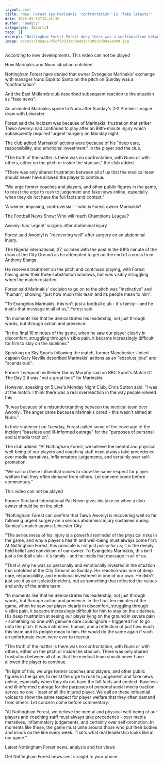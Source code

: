```yaml
---
layout: post
title: "New: Forest say Marinakis 'confrontation' is 'fake latests'"
date: 2025-05-13T15:45:35
author: "badely"
categories: [Sports]
tags: []
excerpt: "Nottingham Forest Forest deny there was a confrontation between owner Evangelos Marinakis and manager Nuno Espirito Santo after Sunday's Premier Leagu"
image: assets/images/d5cf93333cd0a429cc209cdd84aae040.jpg
---
```


According to new developments, This video can not be played

How Marinakis and Nuno situation unfolded

Nottingham Forest have denied that owner Evangelos Marinakis' exchange with manager Nuno Espirito Santo on the pitch on Sunday was a "confrontation".

And the East Midlands club described subsequent reaction to the situation as "fake news".

An animated Marinakis spoke to Nuno after Sunday's 2-2 Premier League draw with Leicester.

Forest said the incident was because of Marinakis' frustration that striker Taiwo Awoniyi had continued to play after an 88th-minute injury which subsequently required 'urgent' surgery on Monday night.

The club added Marinakis' actions were because of his "deep care, responsibility, and emotional investment," in the player and the club.

"The truth of the matter is there was no confrontation, with Nuno or with others, either on the pitch or inside the stadium," the club added.

"There was only shared frustration between all of us that the medical team should never have allowed the player to continue.

"We urge former coaches and players, and other public figures in the game, to resist the urge to rush to judgement and fake news online, especially when they do not have the full facts and context."

'A winner, imposing, controversial' - who is Forest owner Marinakis?

The Football News Show: Who will reach Champions League?

Awoniyi has 'urgent' surgery after abdominal injury

Forest said Awoniyi is "recovering well" after surgery on an abdominal injury.

The Nigeria international, 27, collided with the post in the 88th minute of the draw at the City Ground as he attempted to get on the end of a cross from Anthony Elanga.

He received treatment on the pitch and continued playing, with Forest having used their three substitution windows, but was visibly struggling when the match restarted.

Forest said Marinakis' decision to go on to the pitch was "instinctive" and "human", showing "just how much this team and its people mean to him".

"To Evangelos Marinakis, this isn't just a football club - it's family - and he instils that message in all of us," Forest said.

"In moments like that he demonstrates his leadership, not just through words, but through action and presence. 

"In the final 10 minutes of the game, when he saw our player clearly in discomfort, struggling through visible pain, it became increasingly difficult for him to stay on the sidelines."

Speaking on Sky Sports following the match, former Manchester United captain Gary Neville described Marinakis' actions as an "absolute joke" and "scandalous".

Former Liverpool midfielder Danny Murphy said on BBC Sport's Match Of The Day 2 it was "not a great look" for Marinakis.

However, speaking on 5 Live's Monday Night Club, Chris Sutton said: "I was at the match. I think there was a real overreaction in the way people viewed this. 

"It was because of a misunderstanding between the medical team over Awoniyi. The anger came because Marinakis cared - this wasn't aimed at Nuno."

In their statement on Tuesday, Forest called some of the coverage of the incident "baseless and ill-informed outrage" for the "purposes of personal social media traction".

The club added: "At Nottingham Forest, we believe the mental and physical well-being of our players and coaching staff must always take precedence - over media narratives, inflammatory judgements, and certainly over self-promotion.

"We call on these influential voices to show the same respect for player welfare that they often demand from others. Let concern come before commentary."

This video can not be played

Former Scotland international Pat Nevin gives his take on when a club owner should  be on the pitch

"Nottingham Forest can confirm that Taiwo Awoniyi is recovering well so far following urgent surgery on a serious abdominal injury sustained during Sunday's match against Leicester City.

"The seriousness of his injury is a powerful reminder of the physical risks in the game, and why a player's health and well-being must always come first. At Nottingham Forest, this principle is not just policy for us; it is the deeply held belief and conviction of our owner. To Evangelos Marinakis, this isn't just a football club - it's family - and he instils that message in all of us.

"That is why he was so personally and emotionally invested in the situation that unfolded at the City Ground on Sunday. His reaction was one of deep care, responsibility, and emotional investment in one of our own. He didn't just see it as an isolated incident, but as something that reflected the values and unity of the entire team.

"In moments like that he demonstrates his leadership, not just through words, but through action and presence. In the final ten minutes of the game, when he saw our player clearly in discomfort, struggling through visible pain, it became increasingly difficult for him to stay on the sidelines. His deep frustration at seeing our player lying on the ground in severe pain - something no one with genuine care could ignore - triggered him to go onto the pitch. It was instinctive, human, and a reflection of just how much this team and its people mean to him. He would do the same again if such an unfortunate event were ever to reoccur.

"The truth of the matter is there was no confrontation, with Nuno or with others, either on the pitch or inside the stadium. There was only shared frustration between all of us that the medical team should never have allowed the player to continue.

"In light of this, we urge former coaches and players, and other public figures in the game, to resist the urge to rush to judgement and fake news online, especially when they do not have the full facts and context. Baseless and ill-informed outrage for the purposes of personal social media traction serves no one - least of all the injured player. We call on these influential voices to show the same respect for player welfare that they often demand from others. Let concern come before commentary.

"At Nottingham Forest, we believe the mental and physical well-being of our players and coaching staff must always take precedence - over media narratives, inflammatory judgements, and certainly over self-promotion. In moments like these, the game must unite around those who put their bodies and minds on the line every week. That's what real leadership looks like in our game."

Latest Nottingham Forest news, analysis and fan views

Get Nottingham Forest news sent straight to your phone

